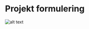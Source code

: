 # Projekt formulering
![alt text](http://wall-skills.com/wp-content/uploads/2013/12/solid-OOP_wall-skills.jpg)
